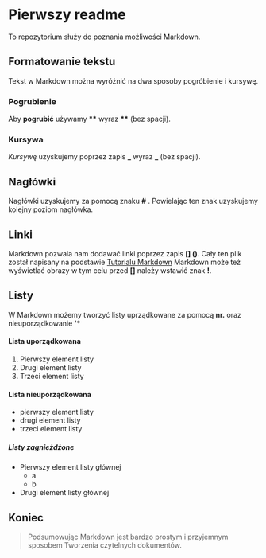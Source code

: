 # Pierwszy readme
 To repozytorium służy do poznania możliwości Markdown.
## Formatowanie tekstu
Tekst w Markdown można wyróżnić na dwa sposoby pogróbienie i kursywę.
### Pogrubienie
 Aby **pogrubić** używamy **\*\*** wyraz **\*\*** (bez spacji).
### Kursywa
 _Kursywę_ uzyskujemy poprzez zapis **_** wyraz **_** (bez spacji).
## Nagłówki
 Nagłówki uzyskujemy za pomocą znaku **#** . Powielając ten znak uzyskujemy kolejny poziom nagłówka.
## Linki
Markdown pozwala nam dodawać linki poprzez zapis **[] ()**.
 Cały ten plik został napisany na podstawie [Tutorialu Markdown](www.markdowntutorial.com)
 Markdown może też wyświetlać obrazy w tym celu przed **[]** należy wstawić znak **!**.
## Listy
 W Markdown możemy tworzyć listy uprządkowane za pomocą **nr.** oraz nieuporządkowanie **'***
#### Lista uporządkowana
1. Pierwszy element listy
2. Drugi element listy
3. Trzeci element listy
#### Lista nieuporządkowana
* pierwszy element listy
* drugi element listy
* trzeci element listy
##### Listy zagnieżdżone
* Pierwszy element listy głównej
  * a
  * b 
* Drugi element listy głównej
## Koniec 
> Podsumowując Markdown jest bardzo prostym i przyjemnym sposobem Tworzenia czytelnych dokumentów.
